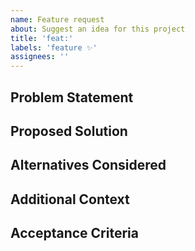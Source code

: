 ```yaml
---
name: Feature request
about: Suggest an idea for this project
title: 'feat:'
labels: 'feature ✨'
assignees: ''
---
```


## Problem Statement

<!-- Describe the problem this feature would solve -->

## Proposed Solution

<!-- Describe how you'd like to see this problem solved -->

## Alternatives Considered

<!-- Have you considered any alternative solutions or workarounds? -->

## Additional Context

<!-- Add any other context or screenshots about the feature request here -->

## Acceptance Criteria

<!-- What specific outcomes would indicate this feature is complete? -->
